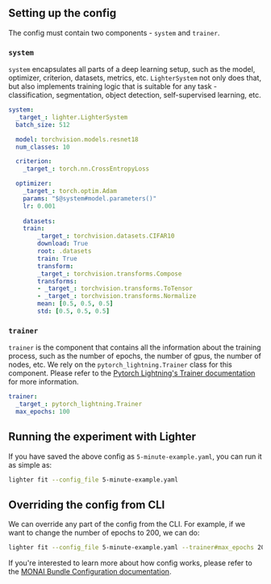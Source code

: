 ## Setting up the config

The config must contain two components - `system` and `trainer`.    

### `system`

`system` encapsulates all parts of a deep learning setup, such as the model, optimizer, criterion, datasets, metrics, etc. `LighterSystem` not only does that, but also implements training logic that is suitable for any task - classification, segmentation, object detection, self-supervised learning, etc.

```yaml
system:
  _target_: lighter.LighterSystem
  batch_size: 512

  model: torchvision.models.resnet18
  num_classes: 10

  criterion:
    _target_: torch.nn.CrossEntropyLoss

  optimizer:
    _target_: torch.optim.Adam
    params: "$@system#model.parameters()"
    lr: 0.001
    
    datasets:
    train:
        _target_: torchvision.datasets.CIFAR10
        download: True
        root: .datasets
        train: True
        transform:
        _target_: torchvision.transforms.Compose
        transforms:
        - _target_: torchvision.transforms.ToTensor
        - _target_: torchvision.transforms.Normalize
        mean: [0.5, 0.5, 0.5]
        std: [0.5, 0.5, 0.5]
```

### `trainer`

`trainer` is the component that contains all the information about the training process, such as the number of epochs, the number of gpus, the number of nodes, etc. We rely on the `pytorch_lightning.Trainer` class for this component. Please refer to the [Pytorch Lightning's Trainer documentation](https://lightning.ai/docs/pytorch/stable/common/trainer.html) for more information.

```yaml
trainer:
  _target_: pytorch_lightning.Trainer
  max_epochs: 100
```

## Running the experiment with Lighter
If you have saved the above config as `5-minute-example.yaml`, you can run it as simple as:

```bash
lighter fit --config_file 5-minute-example.yaml
```

## Overriding the config from CLI
We can override any part of the config from the CLI. For example, if we want to change the number of epochs to 200, we can do:
```bash
lighter fit --config_file 5-minute-example.yaml --trainer#max_epochs 200
```

If you're interested to learn more about how config works, please refer to the [MONAI Bundle Configuration documentation](https://docs.monai.io/en/stable/config_syntax.html).